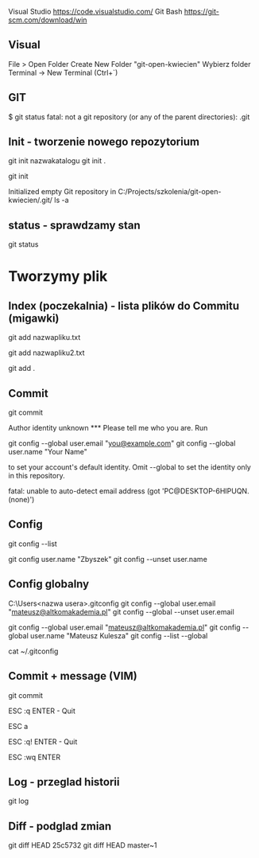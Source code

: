 Visual Studio https://code.visualstudio.com/
Git Bash https://git-scm.com/download/win

## Visual 
File > Open Folder
Create New Folder "git-open-kwiecien"
Wybierz folder
Terminal -> New Terminal (Ctrl+`)

## GIT 
$ git status
fatal: not a git repository (or any of the parent directories): .git

## Init - tworzenie nowego repozytorium
git init nazwakatalogu
git init .

git init

Initialized empty Git repository in C:/Projects/szkolenia/git-open-kwiecien/.git/
ls -a

## status - sprawdzamy stan
git status

# Tworzymy plik


## Index (poczekalnia) - lista plików do Commitu (migawki)
git add nazwapliku.txt
<!-- git status - nazwapliku.txt -- na zielono! - W poczekalni! -->
git add nazwapliku2.txt
<!-- dodajemy caly katalog bieżący do poczekalni -->
git add . 

## Commit
git commit 

Author identity unknown
*** Please tell me who you are.
Run

  git config --global user.email "you@example.com"
  git config --global user.name "Your Name"

to set your account's default identity.
Omit --global to set the identity only in this repository.

fatal: unable to auto-detect email address (got 'PC@DESKTOP-6HIPUQN.(none)')

## Config
git config --list
<!-- Kaskada - lokalne nadpisuja globalne, globlne nadpisuja wbudowane -->
<!-- katalogprojektu/.git/gitconfig -->

git config user.name "Zbyszek"
git config --unset user.name 

## Config globalny
C:\Users\<nazwa usera>\.gitconfig
git config --global user.email "mateusz@altkomakademia.pl"
git config --global --unset user.email


git config --global user.email "mateusz@altkomakademia.pl"
git config --global user.name "Mateusz Kulesza"
git config --list --global

cat ~/.gitconfig 
<!-- [user]
        email = mateusz@altkomakademia.pl
        name = Mateusz Kulesza -->

## Commit + message (VIM)
git commit 
<!-- Wychodzenie bez zmian-->
ESC :q ENTER - Quit 
<!-- Aborting commit due to empty commit message.  -->
<!-- Wprowadzanie tekstu -->
ESC a 
<!-- Wychodzenie bez zapisywania zmian -->
ESC :q! ENTER - Quit 
<!-- Zapis i commit  -->
ESC :wq ENTER
<!-- Write + Quit -->

## Log - przeglad historii
git log

## Diff - podglad zmian
git diff HEAD 25c5732
git diff HEAD master~1

